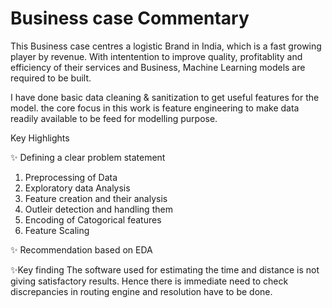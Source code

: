 # Business case Commentary 
This Business case centres a logistic Brand in India, which is a fast growing player by revenue. With intentention to improve quality, profitablity and efficiency of their services and Business, Machine Learning models are required to be built.

I have done basic data cleaning & sanitization to get useful features for the model. the core focus in this work is feature engineering to make data readily available to be feed for modelling purpose.

Key Highlights

✨ Defining a clear problem statement
1. Preprocessing of Data
2. Exploratory data Analysis
3. Feature creation and their analysis
4. Outleir detection and handling them
5. Encoding of Catogorical features
6. Feature Scaling

✨ Recommendation based on EDA


✨Key finding
The software used for estimating the time and distance is not giving satisfactory results. Hence there is immediate need to check discrepancies in routing engine and resolution have to be done.

